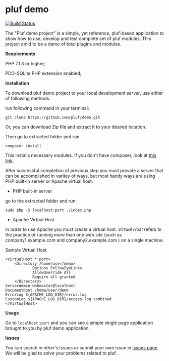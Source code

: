 # pluf demo

[![Build Status](https://travis-ci.org/pluf/demo.svg?branch=master)](https://travis-ci.org/pluf/demo)

The "Pluf demo project" is a simple, yet reference, pluf-based application to show how to use, develop and test complete set of pluf modules. This project amid to be a demo of total plugins and modules.

**Requirements**

PHP 7.1.3 or higher;

PDO-SQLite PHP extension enabled;

**Installation**

To download pluf demo project to your local development *server*, use either of following methods:

run following command in your terminal:

    git clone https://github.com/pluf/demo.git

Or, you can download Zip file and extract it to your desired location.


Then go to extracted folder and run 

    composer install

This installs necessary modules. If you don't have composer, look at [this link](https://getcomposer.com).

After successful completion of previous step you must provide a server that can be accomplished in varitey of ways, but most handy ways are using PHP built-in server or Apache virtual host.

*  PHP built-in server

go to the extracted folder and run:

    sudo php -S localhost:port ./index.php

*  Apache Virtual Host

In order to use Apache you must create a virtual host. *Virtual Host* refers to the practice of running more than one web site (such as company1.example.com and company2.example.com ) on a single machine. 
   
Sample Virtual Host 


    <VirtualHost *:port>
		<Directory /home/user/demo>
		        Options FollowSymLinks
		        AllowOverride All
		        Require all granted
		</Directory>
	ServerAdmin webmaster@localhost
	DocumentRoot /home/user/demo
	ErrorLog ${APACHE_LOG_DIR}/error.log
	CustomLog ${APACHE_LOG_DIR}/access.log combined
	</VirtualHost>

**Usage**

Go to `localhost:port` and you can see a simple single page application brought to you by pluf demo application.

**Issues**

You can search in other's issues or submit your own issue in [issues page](https://github.com/pluf/demo/issues). We will be glad to solve your problems related to pluf. 
